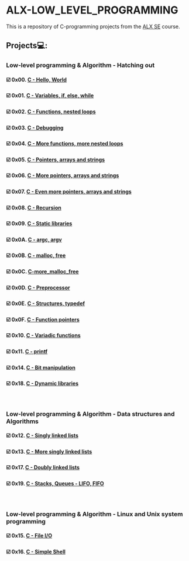 # **ALX-LOW_LEVEL_PROGRAMMING**
This is a repository of C-programming projects from the [ALX SE](https://www.alxafrica.com/software-engineering/) course.

## Projects💻:

### Low-level programming & Algorithm - Hatching out
#### ☑️ 0x00. [C - Hello, World](https://github.com/codenvibes/alx-low_level_programming/tree/master/0x00-hello_world)
#### ☑️ 0x01. [C - Variables, if, else, while](https://github.com/codenvibes/alx-low_level_programming/tree/master/0x01-variables_if_else_while)
#### ☑️ 0x02. [C - Functions, nested loops](https://github.com/codenvibes/alx-low_level_programming/tree/master/0x02-functions_nested_loops)
#### ☑️ 0x03. [C - Debugging](https://github.com/codenvibes/alx-low_level_programming/tree/master/0x03-debugging)
#### ☑️ 0x04. [C - More functions, more nested loops](https://github.com/codenvibes/alx-low_level_programming/tree/master/0x04-more_functions_nested_loops)
#### ☑️ 0x05. [C - Pointers, arrays and strings](https://github.com/codenvibes/alx-low_level_programming/tree/master/0x05-pointers_arrays_strings)
#### ☑️ 0x06. [C - More pointers, arrays and strings](https://github.com/codenvibes/alx-low_level_programming/tree/master/0x06-pointers_arrays_strings)
#### ☑️ 0x07. [C - Even more pointers, arrays and strings](https://github.com/codenvibes/alx-low_level_programming/tree/master/0x07-pointers_arrays_strings)
#### ☑️ 0x08. [C - Recursion](https://github.com/codenvibes/alx-low_level_programming/tree/master/0x08-recursion)
#### ☑️ 0x09. [C - Static libraries](https://github.com/codenvibes/alx-low_level_programming/tree/master/0x09-static_libraries)
#### ☑️ 0x0A. [C - argc, argv](https://github.com/codenvibes/alx-low_level_programming/tree/master/0x0A-argc_argv)
#### ☑️ 0x0B. [C - malloc, free](https://github.com/codenvibes/alx-low_level_programming/tree/master/0x0B-malloc_free)
#### ☑️ 0x0C. [C-more_malloc_free](https://github.com/codenvibes/alx-low_level_programming/tree/master/0x0C-more_malloc_free)
#### ☑️ 0x0D. [C - Preprocessor](https://github.com/codenvibes/alx-low_level_programming/tree/master/0x0D-preprocessor)
#### ☑️ 0x0E. [C - Structures, typedef](https://github.com/codenvibes/alx-low_level_programming/tree/master/0x0E-structures_typedef)
#### ☑️ 0x0F. [C - Function pointers](https://github.com/codenvibes/alx-low_level_programming/tree/master/0x0F-function_pointers)
#### ☑️ 0x10. [C - Variadic functions](https://github.com/codenvibes/alx-low_level_programming/tree/master/0x10-variadic_functions)
#### ☑️ 0x11. [C - printf](https://github.com/codenvibes/printf)
#### ☑️ 0x14. [C - Bit manipulation](https://github.com/codenvibes/alx-low_level_programming/tree/master/0x14-bit_manipulation)
#### ☑️ 0x18. [C - Dynamic libraries](https://github.com/codenvibes/alx-low_level_programming/tree/master/0x18-dynamic_libraries)


<br>

### Low-level programming & Algorithm - Data structures and Algorithms
#### ☑️ 0x12. [C - Singly linked lists](https://github.com/codenvibes/alx-low_level_programming/tree/master/0x12-singly_linked_lists)
#### ☑️ 0x13. [C - More singly linked lists](https://github.com/codenvibes/alx-low_level_programming/tree/master/0x13-more_singly_linked_lists)
#### ☑️ 0x17. [C - Doubly linked lists](https://github.com/codenvibes/alx-low_level_programming/tree/master/0x17-doubly_linked_lists)
#### ☑️ 0x19. [C - Stacks, Queues - LIFO, FIFO](https://github.com/codenvibes/monty)


<br>

### Low-level programming & Algorithm - Linux and Unix system programming
#### ☑️ 0x15. [C - File I/O](https://github.com/codenvibes/alx-low_level_programming/tree/master/0x15-file_io)
#### ☑️ 0x16. [C - Simple Shell](https://github.com/codenvibes/simple_shell)


